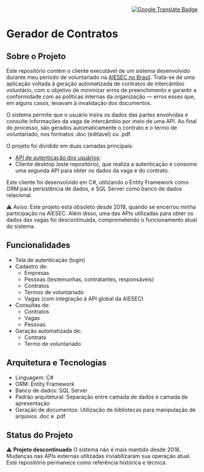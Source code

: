<p align="right">
  <a href="https://github.com/guialmeidan/projetoContratos/blob/master/README.md">
    <img src="https://img.shields.io/badge/ENGLISH-4285F4?style=flat&logo=googletranslate&logoColor=white" alt="Google Translate Badge">
  </a>
</p>

# Gerador de Contratos

## Sobre o Projeto

Este repositório contém o cliente executável de um sistema desenvolvido durante meu período de voluntariado na [AIESEC no Brasil](https://aiesec.org.br/). Trata-se de uma aplicação voltada à geração automatizada de contratos de intercâmbio voluntário, com o objetivo de minimizar erros de preenchimento e garantir a conformidade com as políticas internas da organização — erros esses que, em alguns casos, levavam à invalidação dos documentos.

O sistema permite que o usuário insira os dados das partes envolvidas e consulte informações da vaga de intercâmbio por meio de uma API. Ao final do processo, são gerados automaticamente o contrato e o termo de voluntariado, nos formatos .doc (editável) ou .pdf.

O projeto foi dividido em duas camadas principais:

- [API de autenticação dos usuários](https://github.com/guialmeidan/ContractGenerator-API);
- Cliente desktop (este repositório), que realiza a autenticação e consome uma segunda API para obter os dados da vaga e do contrato.

Este cliente foi desenvolvido em C#, utilizando o Entity Framework como ORM para persistência de dados, e SQL Server como banco de dados relacional.

⚠️ Aviso: Este projeto está obsoleto desde 2018, quando se encerrou minha participação na AIESEC. Além disso, uma das APIs utilizadas para obter os dados das vagas foi descontinuada, comprometendo o funcionamento atual do sistema.

## Funcionalidades

- Tela de autenticação (login)
- Cadastro de:
    - Empresas
    - Pessoas (testemunhas, contratantes, responsáveis)
    - Contratos
    - Termos de voluntariado
    - Vagas (com integração à API global da AIESEC)
- Consultas de:
    - Contratos
    - Vagas
    - Pessoas
- Geração automatizada de:
    - Contrato
    - Termo de voluntariado

## Arquitetura e Tecnologias

- Linguagem: C#
- ORM: Entity Framework
- Banco de dados: SQL Server
- Padrão arquitetural: Separação entre camada de dados e camada de apresentação
- Geração de documentos: Utilização de bibliotecas para manipulação de arquivos .doc e .pdf

## Status do Projeto

⚠️ **Projeto descontinuado**
O sistema não é mais mantido desde 2018. Mudanças nas APIs externas utilizadas inviabilizaram sua operação atual. Este repositório permanece como referência histórica e técnica.
